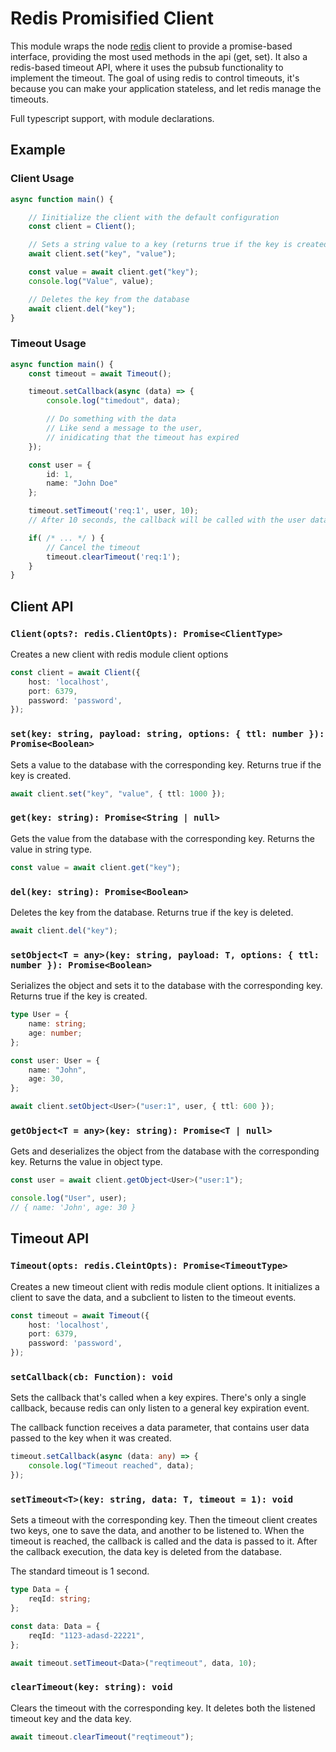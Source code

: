 # Redis Promisified Client

This module wraps the node [redis](https://www.npmjs.com/package/redis) client to provide a promise-based interface, providing the most used methods in the api (get, set).
It also a redis-based timeout API, where it uses the pubsub functionality to implement the timeout. The goal of using redis to control timeouts, it's because you can make your application stateless, and let redis manage the timeouts.

Full typescript support, with module declarations.

## Example 

### Client Usage
```ts
async function main() {

    // Iinitialize the client with the default configuration
    const client = Client();

    // Sets a string value to a key (returns true if the key is created)
    await client.set("key", "value");

    const value = await client.get("key");
    console.log("Value", value);

    // Deletes the key from the database
    await client.del("key");
}
```

### Timeout Usage
```ts
async function main() { 
    const timeout = await Timeout();

    timeout.setCallback(async (data) => {
        console.log("timedout", data);

        // Do something with the data
        // Like send a message to the user, 
        // inidicating that the timeout has expired
    });

    const user = { 
        id: 1,
        name: "John Doe"
    };

    timeout.setTimeout('req:1', user, 10);
    // After 10 seconds, the callback will be called with the user data

    if( /* ... */ ) {
        // Cancel the timeout
        timeout.clearTimeout('req:1');
    }
}
```

## Client API

### `Client(opts?: redis.ClientOpts): Promise<ClientType>`
Creates a new client with redis module client options

```ts
const client = await Client({
    host: 'localhost',
    port: 6379,
    password: 'password',
});
```

### `set(key: string, payload: string, options: { ttl: number }): Promise<Boolean>`
Sets a value to the database with the corresponding key. Returns true if the key is created.

```ts
await client.set("key", "value", { ttl: 1000 });
```

### `get(key: string): Promise<String | null>`
Gets the value from the database with the corresponding key. Returns the value in string type.

```ts
const value = await client.get("key");
```

### `del(key: string): Promise<Boolean>`
Deletes the key from the database. Returns true if the key is deleted.

```ts	
await client.del("key");
```

### `setObject<T = any>(key: string, payload: T, options: { ttl: number }): Promise<Boolean>`
Serializes the object and sets it to the database with the corresponding key. Returns true if the key is created.

```ts	
type User = {
    name: string;
    age: number;
};

const user: User = {
    name: "John",
    age: 30,
};

await client.setObject<User>("user:1", user, { ttl: 600 });

```

### `getObject<T = any>(key: string): Promise<T | null>`
Gets and deserializes the object from the database with the corresponding key. Returns the value in object type.

```ts
const user = await client.getObject<User>("user:1");

console.log("User", user);
// { name: 'John', age: 30 }
```

## Timeout API

### `Timeout(opts: redis.CleintOpts): Promise<TimeoutType>`
Creates a new timeout client with redis module client options. It initializes a client to save the data, and a subclient to listen to the timeout events.

```ts	
const timeout = await Timeout({
    host: 'localhost',
    port: 6379,
    password: 'password',
});
```

### `setCallback(cb: Function): void`
Sets the callback that's called when a key expires. There's only a single callback, because redis can only listen to a general key expiration event.

The callback function receives a data parameter, that contains user data passed to the key when it was created.

```ts	
timeout.setCallback(async (data: any) => {
    console.log("Timeout reached", data);
});
```

### `setTimeout<T>(key: string, data: T, timeout = 1): void`
Sets a timeout with the corresponding key. Then the timeout client creates two keys, one to save the data, and another to be listened to. When the timeout is reached, the callback is called and the data is passed to it. After the callback execution, the data key is deleted from the database.

The standard timeout is 1 second.

```ts
type Data = {
    reqId: string;
};

const data: Data = { 
    reqId: "1123-adasd-22221",
};

await timeout.setTimeout<Data>("reqtimeout", data, 10);
```

### `clearTimeout(key: string): void`
Clears the timeout with the corresponding key. It deletes both the listened timeout key and the data key.

```ts
await timeout.clearTimeout("reqtimeout");
```